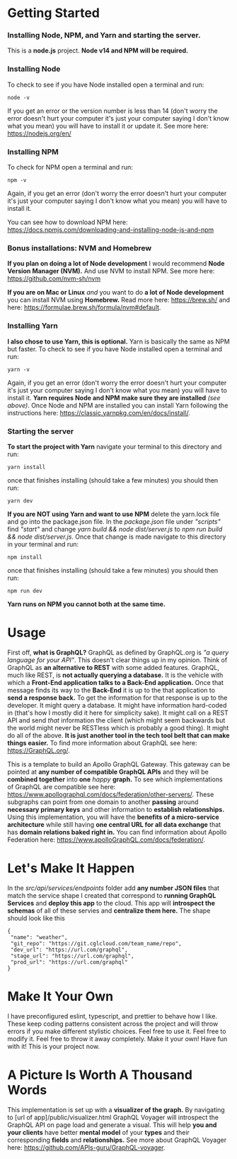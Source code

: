 # Getting Started

### Installing Node, NPM, and Yarn and starting the server.

This is a **node.js** project. **Node v14 and NPM will be required.**

### Installing Node

To check to see if you have Node installed open a terminal and run:

```
node -v
```

If you get an error or the version number is less than 14 (don't worry the error doesn't hurt your computer it's just your computer saying I don't know what you mean) you will have to install it or update it. See more here: https://nodejs.org/en/

### Installing NPM

To check for NPM open a terminal and run:

```
npm -v
```

Again, if you get an error (don't worry the error doesn't hurt your computer it's just your computer saying I don't know what you mean) you will have to install it.

You can see how to download NPM here: https://docs.npmjs.com/downloading-and-installing-node-js-and-npm

### Bonus installations: NVM and Homebrew

**If you plan on doing a lot of Node development** I would recommend **Node Version Manager (NVM).** And use NVM to install NPM. See more here: https://github.com/nvm-sh/nvm

**If you are on Mac or Linux** _and_ you want to do **a lot of Node development** you can install NVM using **Homebrew.** Read more here: https://brew.sh/ and here: https://formulae.brew.sh/formula/nvm#default.

### Installing Yarn

**I also chose to use Yarn, this is optional.** Yarn is basically the same as NPM but faster. To check to see if you have Node installed open a terminal and run:

```
yarn -v
```

Again, if you get an error (don't worry the error doesn't hurt your computer it's just your computer saying I don't know what you mean) you will have to install it. **Yarn requires Node and NPM make sure they are installed** _(see above)_. Once Node and NPM are installed you can install Yarn following the instructions here: https://classic.yarnpkg.com/en/docs/install/.

### Starting the server

**To start the project with Yarn** navigate your terminal to this directory and run:

```
yarn install
```

once that finishes installing (should take a few minutes) you should then run:

```
yarn dev
```

**If you are NOT using Yarn and want to use NPM** delete the yarn.lock file and go into the package.json file. In the _package.json_ file under _"scripts"_ find _"start"_ and change _yarn build && node dist/server.js_ to _npm run build && node dist/server.js_. Once that change is made navigate to this directory in your terminal and run:

```
npm install
```

once that finishes installing (should take a few minutes) you should then run:

```
npm run dev
```

**Yarn runs on NPM you cannot both at the same time.**

# Usage

First off, **what is GraphQL?** GraphQL as defined by GraphQL.org is _"a query language for your API"_. This doesn't clear things up in my opinion. Think of GraphQL as **an alternative to REST** with some added features. GraphQL, much like REST, is **not actually querying a database.** It is the vehicle with which a **Front-End application talks to a Back-End application.** Once that message finds its way to the **Back-End** it is up to the that application to **send a response back.** To get the information for that response is up to the developer. It might query a database. It might have information hard-coded in (that's how I mostly did it here for simplicity sake). It might call on a REST API and send _that_ information the client (which might seem backwards but the world might never be RESTless which is probably a good thing). It might do all of the above. **It is just another tool in the tech tool belt that can make things easier.** To find more information about GraphQL see here: https://GraphQL.org/.

This is a template to build an Apollo GraphQL Gateway. This gateway can be pointed at **any number of compatible GraphQL APIs** and they will be **combined together** into **one** _happy_ **graph.** To see which implementations of GraphQL are compatible see here: https://www.apollographql.com/docs/federation/other-servers/. These subgraphs can point from one domain to another **passing** around **necessary primary keys** and other information to **establish relationships.** Using this implementation, you will have the **benefits of a micro-service architecture** while still having **one central URL for all data exchange** that has **domain relations baked right in.** You can find information about Apollo Federation here: https://www.apolloGraphQL.com/docs/federation/.

# Let's Make It Happen

In the _src/api/services/endpoints_ folder add **any number JSON files** that match the service shape I created that correspond to **running GraphQL Services** and **deploy this app** to the cloud. This app will **introspect the schemas** of all of these servies and **centralize them here.** The shape should look like this

```
{
 "name": "weather",
 "git_repo": "https://git.cglcloud.com/team_name/repo",
 "dev_url": "https://url.com/graphql",
 "stage_url": "https://url.com/graphql",
 "prod_url": "https://url.com/graphql"
}

```

# Make It Your Own


I have preconfigured eslint, typescript, and prettier to behave how I like. These keep coding patterns consistent across the project and will throw errors if you make different stylistic choices. Feel free to use it. Feel free to modify it. Feel free to throw it away completely. Make it your own! Have fun with it! This is your project now.

# A Picture Is Worth A Thousand Words

This implementation is set up with a **visualizer of the graph.** By navigating to [url of app]/public/visualizer.html GraphQL Voyager will introspect the GraphQL API on page load and generate a visual. This will help **you and your clients** have better **mental model** of your **types** and their corresponding **fields** and **relationships.** See more about GraphQL Voyager here: https://github.com/APIs-guru/GraphQL-voyager.
